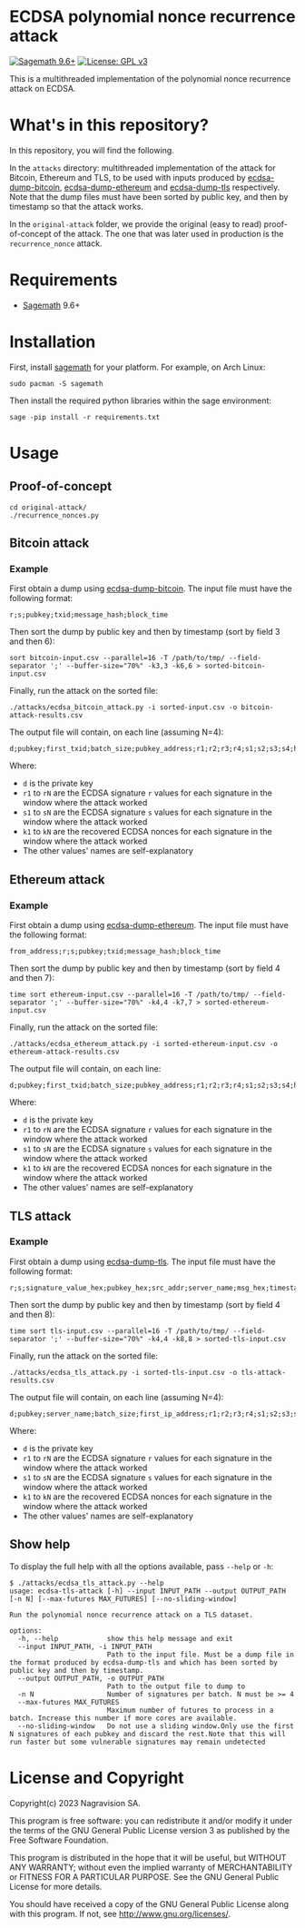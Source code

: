 # ECDSA polynomial nonce recurrence attack

[![Sagemath 9.6+](https://img.shields.io/badge/sagemath-9.6+-blue.svg)](https://www.sagemath.org/index.html) [![License: GPL v3](https://img.shields.io/badge/license-GPL%20v3-blue.svg)](http://www.gnu.org/licenses/gpl-3.0)


This is a multithreaded implementation of the polynomial nonce recurrence attack on ECDSA.

# What's in this repository?

In this repository, you will find the following.

In the `attacks` directory: multithreaded implementation of the attack for Bitcoin, Ethereum and TLS,
to be used with inputs produced by 
[ecdsa-dump-bitcoin](https://github.com/kudelskisecurity/ecdsa-dump-bitcoin),
[ecdsa-dump-ethereum](https://github.com/kudelskisecurity/ecdsa-dump-ethereum) and 
[ecdsa-dump-tls](https://github.com/kudelskisecurity/ecdsa-dump-tls)
respectively.
Note that the dump files must have been sorted by public key, and then by timestamp so that the attack works.

In the `original-attack` folder, we provide the original (easy to read) proof-of-concept of the attack.
The one that was later used in production is the `recurrence_nonce` attack.

# Requirements

* [Sagemath](https://www.sagemath.org/) 9.6+

# Installation

First, install [sagemath](https://www.sagemath.org/) for your platform.
For example, on Arch Linux:

```
sudo pacman -S sagemath
```

Then install the required python libraries within the sage environment:

```
sage -pip install -r requirements.txt
```

# Usage

## Proof-of-concept

```
cd original-attack/
./recurrence_nonces.py
```

## Bitcoin attack

### Example

First obtain a dump using [ecdsa-dump-bitcoin](https://github.com/kudelskisecurity/ecdsa-dump-bitcoin).
The input file must have the following format:

```
r;s;pubkey;txid;message_hash;block_time
```

Then sort the dump by public key and then by timestamp (sort by field 3 and then 6):

```
sort bitcoin-input.csv --parallel=16 -T /path/to/tmp/ --field-separator ';' --buffer-size="70%" -k3,3 -k6,6 > sorted-bitcoin-input.csv
```

Finally, run the attack on the sorted file:

```
./attacks/ecdsa_bitcoin_attack.py -i sorted-input.csv -o bitcoin-attack-results.csv
```

The output file will contain, on each line (assuming N=4):

```
d;pubkey;first_txid;batch_size;pubkey_address;r1;r2;r3;r4;s1;s2;s3;s4;hash1;hash2;hash3;hash4;k1;k2;k3;k4;block_time1;block_time2;block_time3;block_time4"
```

Where:

* `d` is the private key
* `r1` to `rN` are the ECDSA signature `r` values for each signature in the window where the attack worked
* `s1` to `sN` are the ECDSA signature `s` values for each signature in the window where the attack worked
* `k1` to `kN` are the recovered ECDSA nonces for each signature in the window where the attack worked
* The other values' names are self-explanatory

## Ethereum attack

### Example

First obtain a dump using [ecdsa-dump-ethereum](https://github.com/kudelskisecurity/ecdsa-dump-ethereum).
The input file must have the following format:

```
from_address;r;s;pubkey;txid;message_hash;block_time
```

Then sort the dump by public key and then by timestamp (sort by field 4 and then 7):

```
time sort ethereum-input.csv --parallel=16 -T /path/to/tmp/ --field-separator ';' --buffer-size="70%" -k4,4 -k7,7 > sorted-ethereum-input.csv
```

Finally, run the attack on the sorted file:

```
./attacks/ecdsa_ethereum_attack.py -i sorted-ethereum-input.csv -o ethereum-attack-results.csv
```

The output file will contain, on each line:

```
d;pubkey;first_txid;batch_size;pubkey_address;r1;r2;r3;r4;s1;s2;s3;s4;hash1;hash2;hash3;hash4;k1;k2;k3;k4;block_time1;block_time2;block_time3;block_time4"
```

Where:

* `d` is the private key
* `r1` to `rN` are the ECDSA signature `r` values for each signature in the window where the attack worked
* `s1` to `sN` are the ECDSA signature `s` values for each signature in the window where the attack worked
* `k1` to `kN` are the recovered ECDSA nonces for each signature in the window where the attack worked
* The other values' names are self-explanatory

## TLS attack

### Example

First obtain a dump using [ecdsa-dump-tls](https://github.com/kudelskisecurity/ecdsa-dump-tls).
The input file must have the following format:

```
r;s;signature_value_hex;pubkey_hex;src_addr;server_name;msg_hex;timestamp

```

Then sort the dump by public key and then by timestamp (sort by field 4 and then 8):

```
time sort tls-input.csv --parallel=16 -T /path/to/tmp/ --field-separator ';' --buffer-size="70%" -k4,4 -k8,8 > sorted-tls-input.csv
```

Finally, run the attack on the sorted file:

```
./attacks/ecdsa_tls_attack.py -i sorted-tls-input.csv -o tls-attack-results.csv
```

The output file will contain, on each line (assuming N=4):

```
d;pubkey;server_name;batch_size;first_ip_address;r1;r2;r3;r4;s1;s2;s3;s4;hash1;hash2;hash3;hash4;k1;k2;k3;k4;timestamp1;timestamp2;timestamp3;timestamp4
```

Where:

* `d` is the private key
* `r1` to `rN` are the ECDSA signature `r` values for each signature in the window where the attack worked
* `s1` to `sN` are the ECDSA signature `s` values for each signature in the window where the attack worked
* `k1` to `kN` are the recovered ECDSA nonces for each signature in the window where the attack worked
* The other values' names are self-explanatory


## Show help

To display the full help with all the options available, pass `--help` or `-h`:

```
$ ./attacks/ecdsa_tls_attack.py --help
usage: ecdsa-tls-attack [-h] --input INPUT_PATH --output OUTPUT_PATH [-n N] [--max-futures MAX_FUTURES] [--no-sliding-window]

Run the polynomial nonce recurrence attack on a TLS dataset.

options:
  -h, --help            show this help message and exit
  --input INPUT_PATH, -i INPUT_PATH
                        Path to the input file. Must be a dump file in the format produced by ecdsa-dump-tls and which has been sorted by public key and then by timestamp.
  --output OUTPUT_PATH, -o OUTPUT_PATH
                        Path to the output file to dump to
  -n N                  Number of signatures per batch. N must be >= 4
  --max-futures MAX_FUTURES
                        Maximum number of futures to process in a batch. Increase this number if more cores are available.
  --no-sliding-window   Do not use a sliding window.Only use the first N signatures of each pubkey and discard the rest.Note that this will run faster but some vulnerable signatures may remain undetected
```

# License and Copyright

Copyright(c) 2023 Nagravision SA.

This program is free software: you can redistribute it and/or modify it under the terms of the GNU General Public
License version 3 as published by the Free Software Foundation.

This program is distributed in the hope that it will be useful, but WITHOUT ANY WARRANTY; without even the implied
warranty of MERCHANTABILITY or FITNESS FOR A PARTICULAR PURPOSE. See the GNU General Public License for more details.

You should have received a copy of the GNU General Public License along with this program. If not,
see http://www.gnu.org/licenses/.

